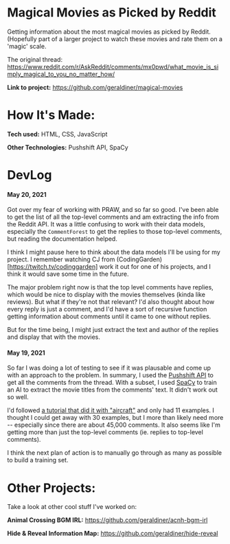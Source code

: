 # Magical Movies as Picked by Reddit
Getting information about the most magical movies as picked by Reddit. (Hopefully part of a larger project to watch these movies and rate them on a 'magic' scale.

The original thread: https://www.reddit.com/r/AskReddit/comments/mx0pwd/what_movie_is_simply_magical_to_you_no_matter_how/
 
**Link to project:** https://github.com/geraldiner/magical-movies
 
# How It's Made:
**Tech used:** HTML, CSS, JavaScript

**Other Technologies:** Pushshift API, SpaCy


# DevLog
#### May 20, 2021
Got over my fear of working with PRAW, and so far so good. I've been able to get the list of all the top-level comments and am extracting the info from the Reddit API. It was a little confusing to work with their data models, especially the `CommentForest` to get the replies to those top-level comments, but reading the documentation helped.

I think I might pause here to think about the data models I'll be using for my project. I remember watching CJ from (CodingGarden)[https://twitch.tv/codinggarden] work it out for one of his projects, and I think it would save some time in the future.

The major problem right now is that the top level comments have replies, which would be nice to display with the movies themselves (kinda like reviews). But what if they're not that relevant? I'd also thought about how every reply is just a comment, and I'd have a sort of recursive function getting information about comments until it came to one without replies.

But for the time being, I might just extract the text and author of the replies and display that with the movies.

#### May 19, 2021
So far I was doing a lot of testing to see if it was plausable and come up with an approach to the problem. In summary, I used the [Pushshift API](https://pushshift.io/) to get all the comments from the thread. With a subset, I used [SpaCy](https://spacy.io/) to train an AI to extract the movie titles from the comments' text. It didn't work out so well. 

I'd followed [a tutorial that did it with "aircraft"](https://towardsdatascience.com/using-spacy-3-0-to-build-a-custom-ner-model-c9256bea098) and only had 11 examples. I thought I could get away with 30 examples, but I more than likely need more -- especially since there are about 45,000 comments. It also seems like I'm getting more than just the top-level comments (ie. replies to top-level comments). 

I think the next plan of action is to manually go through as many as possible to build a training set.


<!-- # Optimizations


 
# Lessons Learned: -->
 

 
# Other Projects:
Take a look at other cool stuff I've worked on:
 
**Animal Crossing BGM IRL:** <a href='https://github.com/geraldiner/acnh-bgm-irl' target='_blank'>https://github.com/geraldiner/acnh-bgm-irl</a>
 
**Hide & Reveal Information Map:** <a href='https://github.com/geraldiner/hide-reveal' target='_blank'>https://github.com/geraldiner/hide-reveal</a>
 